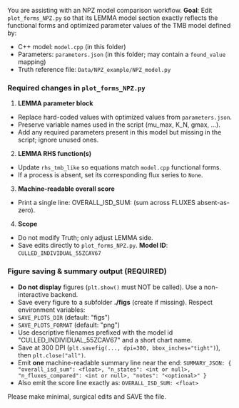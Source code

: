 You are assisting with an NPZ model comparison workflow.
**Goal**: Edit `plot_forms_NPZ.py` so that its LEMMA model section exactly reflects the
functional forms and optimized parameter values of the TMB model defined by:
- C++ model: `model.cpp` (in this folder)
- Parameters: `parameters.json` (in this folder; may contain a `found_value` mapping)
- Truth reference file: `Data/NPZ_example/NPZ_model.py`
### Required changes in `plot_forms_NPZ.py`
1) **LEMMA parameter block**
- Replace hard-coded values with optimized values from `parameters.json`.
- Preserve variable names used in the script (mu_max, K_N, gmax, ...).
- Add any required parameters present in this model but missing in the script; ignore unused ones.
2) **LEMMA RHS function(s)**
- Update `rhs_tmb_like` so equations match `model.cpp` functional forms.
- If a process is absent, set its corresponding flux series to `None`.
3) **Machine-readable overall score**
- Print a single line: OVERALL_ISD_SUM: <float> (sum across FLUXES absent-as-zero).
4) **Scope**
- Do not modify Truth; only adjust LEMMA side.
- Save edits directly to `plot_forms_NPZ.py`.
**Model ID**: `CULLED_INDIVIDUAL_55ZCAV67`

### Figure saving & summary output (REQUIRED)
- **Do not display** figures (`plt.show()` must NOT be called). Use a non-interactive backend.
- Save every figure to a subfolder **./figs** (create if missing). Respect environment variables:
- `SAVE_PLOTS_DIR` (default: "figs")
- `SAVE_PLOTS_FORMAT` (default: "png")
- Use descriptive filenames prefixed with the model id "CULLED_INDIVIDUAL_55ZCAV67" and a short chart name.
- Save at 300 DPI (`plt.savefig(..., dpi=300, bbox_inches="tight")`), then `plt.close("all")`.
- Emit **one** machine-readable summary line near the end:
`SUMMARY_JSON: { "overall_isd_sum": <float>, "n_states": <int or null>, "n_fluxes_compared": <int or null>, "notes": "<optional>" }`
- Also emit the score line exactly as:
`OVERALL_ISD_SUM: <float>`

Please make minimal, surgical edits and SAVE the file.